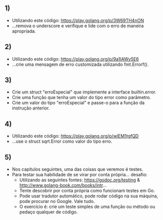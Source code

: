 ## 1)

- Utilizando este código: https://play.golang.org/p/3W69TH4nON
- ...remova o underscore e verifique e lide com o erro de maneira apropriada.

## 2)

- Utilizando este código: https://play.golang.org/p/9a1IAWy5E6
- ...crie uma mensagem de erro customizada utilizando fmt.Errorf().

## 3)

- Crie um struct "erroEspecial" que implemente a interface builtin.error.
- Crie uma função que tenha um valor do tipo error como parâmetro.
- Crie um valor do tipo "erroEspecial" e passe-o para a função da instrução anterior.

## 4)

- Utilizando este código: https://play.golang.org/p/wlEM1tgfQD
- ...use o struct sqrt.Error como valor do tipo erro.

## 5)

- Nos capítulos seguintes, uma das coisas que veremos é testes.
- Para testar sua habilidade de se virar por conta própria... desafio:
    - Utilizando as seguintes fontes: https://godoc.org/testing & http://www.golang-book.com/books/intr...
    - Tente descobrir por conta própria como funcionam testes em Go.
    - Pode usar tradutor automático, pode rodar código na sua máquina, pode procurar no Google. Vale tudo.
    - O exercício é: crie um teste simples de uma função ou método ou pedaço qualquer de código.